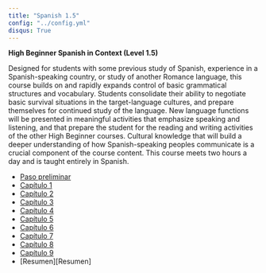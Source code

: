 ```yaml
---
title: "Spanish 1.5"
config: "../config.yml"
disqus: True
---
```



**High Beginner Spanish in Context (Level 1.5)**  

Designed for students with some previous study of Spanish, experience in a Spanish-speaking country, or study of another Romance language, this course builds on and rapidly expands control of basic grammatical structures and vocabulary. Students consolidate their ability to negotiate basic survival situations in the target-language cultures, and prepare themselves for continued study of the language. New language functions will be presented in meaningful activities that emphasize speaking and listening, and that prepare the student for the reading and writing activities of the other High Beginner courses. Cultural knowledge that will build a deeper understanding of how Spanish-speaking peoples communicate is a crucial component of the course content. This course meets two hours a day and is taught entirely in Spanish.

- [Paso preliminar][Paso preliminar]
- [Capítulo 1][Capítulo 1] 
- [Capítulo 2][Capítulo 2] 
- [Capítulo 3][Capítulo 3] 
- [Capítulo 4][Capítulo 4] 
- [Capítulo 5][Capítulo 5] 
- [Capítulo 6][Capítulo 6] 
- [Capítulo 7][Capítulo 7] 
- [Capítulo 8][Capítulo 8] 
- [Capítulo 9][Capítulo 9] 
- [Resumen][Resumen]

[Paso preliminar]: 0_paso_prelim/paso_prelim.html
[Capítulo 1]: cap1/cap1.html
[Capítulo 2]: cap2/cap2.html
[Capítulo 3]: cap3/cap3.html
[Capítulo 4]: cap4/cap4.html
[Capítulo 5]: cap5/cap5.html
[Capítulo 6]: cap6/cap6.html
[Capítulo 7]: cap7/cap7.html
[Capítulo 8]: cap8/cap8.html
[Capítulo 9]: cap9/cap9.html
